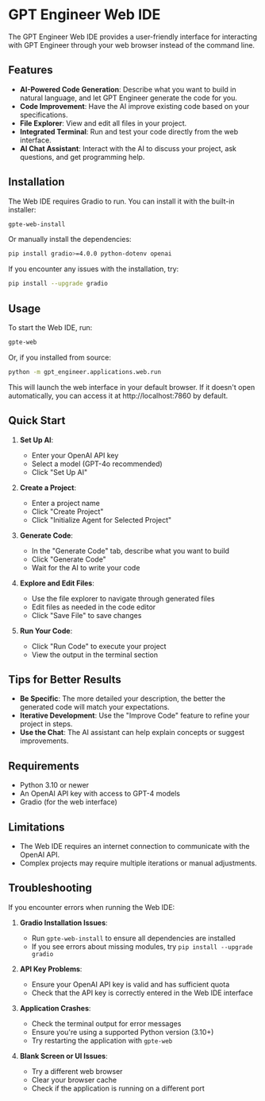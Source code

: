 # GPT Engineer Web IDE

The GPT Engineer Web IDE provides a user-friendly interface for interacting with GPT Engineer through your web browser instead of the command line.

## Features

- **AI-Powered Code Generation**: Describe what you want to build in natural language, and let GPT Engineer generate the code for you.
- **Code Improvement**: Have the AI improve existing code based on your specifications.
- **File Explorer**: View and edit all files in your project.
- **Integrated Terminal**: Run and test your code directly from the web interface.
- **AI Chat Assistant**: Interact with the AI to discuss your project, ask questions, and get programming help.

## Installation

The Web IDE requires Gradio to run. You can install it with the built-in installer:

```bash
gpte-web-install
```

Or manually install the dependencies:

```bash
pip install gradio>=4.0.0 python-dotenv openai
```

If you encounter any issues with the installation, try:

```bash
pip install --upgrade gradio
```

## Usage

To start the Web IDE, run:

```bash
gpte-web
```

Or, if you installed from source:

```bash
python -m gpt_engineer.applications.web.run
```

This will launch the web interface in your default browser. If it doesn't open automatically, you can access it at http://localhost:7860 by default.

## Quick Start

1. **Set Up AI**:

   - Enter your OpenAI API key
   - Select a model (GPT-4o recommended)
   - Click "Set Up AI"

2. **Create a Project**:

   - Enter a project name
   - Click "Create Project"
   - Click "Initialize Agent for Selected Project"

3. **Generate Code**:

   - In the "Generate Code" tab, describe what you want to build
   - Click "Generate Code"
   - Wait for the AI to write your code

4. **Explore and Edit Files**:

   - Use the file explorer to navigate through generated files
   - Edit files as needed in the code editor
   - Click "Save File" to save changes

5. **Run Your Code**:
   - Click "Run Code" to execute your project
   - View the output in the terminal section

## Tips for Better Results

- **Be Specific**: The more detailed your description, the better the generated code will match your expectations.
- **Iterative Development**: Use the "Improve Code" feature to refine your project in steps.
- **Use the Chat**: The AI assistant can help explain concepts or suggest improvements.

## Requirements

- Python 3.10 or newer
- An OpenAI API key with access to GPT-4 models
- Gradio (for the web interface)

## Limitations

- The Web IDE requires an internet connection to communicate with the OpenAI API.
- Complex projects may require multiple iterations or manual adjustments.

## Troubleshooting

If you encounter errors when running the Web IDE:

1. **Gradio Installation Issues**:

   - Run `gpte-web-install` to ensure all dependencies are installed
   - If you see errors about missing modules, try `pip install --upgrade gradio`

2. **API Key Problems**:

   - Ensure your OpenAI API key is valid and has sufficient quota
   - Check that the API key is correctly entered in the Web IDE interface

3. **Application Crashes**:

   - Check the terminal output for error messages
   - Ensure you're using a supported Python version (3.10+)
   - Try restarting the application with `gpte-web`

4. **Blank Screen or UI Issues**:
   - Try a different web browser
   - Clear your browser cache
   - Check if the application is running on a different port
